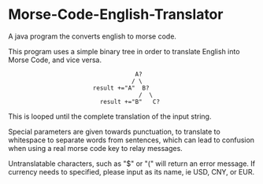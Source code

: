 # Morse-Code-English-Translator 
A java program the converts english to morse code. 

This program uses a simple binary tree in order to translate English into Morse Code, and vice versa.

                                        A?
                                       / \
                            result +="A"  B?
                                         /  \
                              result +="B"   C? 
                        
This is looped until the complete translation of the input string.

Special parameters are given towards punctuation, to translate to whitespace to separate words from sentences, which can lead to confusion when using a real morse code key to relay messages. 

Untranslatable characters, such as "$" or "(" will return an error message. If currency needs to specified, please input as its name, ie USD, CNY, or EUR. 
